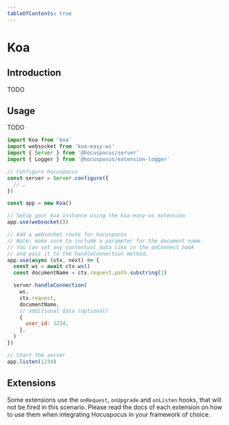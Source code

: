 ```yaml
---
tableOfContents: true
---
```


# Koa

## Introduction
TODO

## Usage
TODO

```js
import Koa from 'koa'
import websocket from 'koa-easy-ws'
import { Server } from '@hocuspocus/server'
import { Logger } from '@hocuspocus/extension-logger'

// Configure hocuspocus
const server = Server.configure({
  // …
})

const app = new Koa()

// Setup your koa instance using the koa-easy-ws extension
app.use(websocket())

// Add a websocket route for hocuspocus
// Note: make sure to include a parameter for the document name.
// You can set any contextual data like in the onConnect hook
// and pass it to the handleConnection method.
app.use(async (ctx, next) => {
  const ws = await ctx.ws()
  const documentName = ctx.request.path.substring(1)

  server.handleConnection(
    ws,
    ctx.request,
    documentName,
    // additional data (optional)
    {
      user_id: 1234,
    },
  )
})

// Start the server
app.listen(1234)
```

## Extensions
Some extensions use the `onRequest`, `onUpgrade` and `onListen` hooks, that will not be fired in this scenario. Please read the docs of each extension on how to use them when integrating Hocuspocus in your framework of choice.
